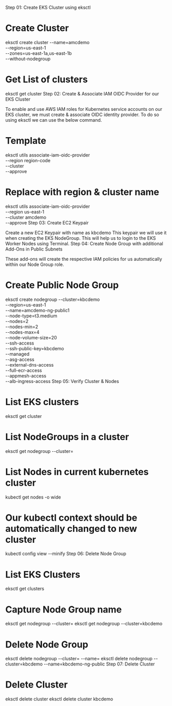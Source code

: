 Step 01: Create EKS Cluster using eksctl

# Create Cluster
eksctl create cluster --name=amcdemo \
                      --region=us-east-1 \
                      --zones=us-east-1a,us-east-1b \
                      --without-nodegroup                  
# Get List of clusters
eksctl get cluster
Step 02: Create & Associate IAM OIDC Provider for our EKS Cluster

To enable and use AWS IAM roles for Kubernetes service accounts on our EKS cluster, we must create & associate OIDC identity provider.
To do so using eksctl we can use the below command.
# Template
eksctl utils associate-iam-oidc-provider \
    --region region-code \
    --cluster <cluter-name> \
    --approve

# Replace with region & cluster name
eksctl utils associate-iam-oidc-provider \
    --region us-east-1 \
    --cluster amcdemo \
    --approve
Step 03: Create EC2 Keypair

Create a new EC2 Keypair with name as kbcdemo
This keypair we will use it when creating the EKS NodeGroup.
This will help us to login to the EKS Worker Nodes using Terminal.
Step 04: Create Node Group with additional Add-Ons in Public Subnets

These add-ons will create the respective IAM policies for us automatically within our Node Group role.

# Create Public Node Group   
eksctl create nodegroup --cluster=kbcdemo \
                       --region=us-east-1 \
                       --name=amcdemo-ng-public1 \
                       --node-type=t3.medium \
                       --nodes=2 \
                       --nodes-min=2 \
                       --nodes-max=4 \
                       --node-volume-size=20 \
                       --ssh-access \
                       --ssh-public-key=kbcdemo \
                       --managed \
                       --asg-access \
                       --external-dns-access \
                       --full-ecr-access \
                       --appmesh-access \
                       --alb-ingress-access
Step 05: Verify Cluster & Nodes

# List EKS clusters
eksctl get cluster

# List NodeGroups in a cluster
eksctl get nodegroup --cluster=<clusterName>

# List Nodes in current kubernetes cluster
kubectl get nodes -o wide

# Our kubectl context should be automatically changed to new cluster
kubectl config view --minify
Step 06: Delete Node Group

# List EKS Clusters
eksctl get clusters

# Capture Node Group name
eksctl get nodegroup --cluster=<clusterName>
eksctl get nodegroup --cluster=kbcdemo

# Delete Node Group
eksctl delete nodegroup --cluster=<clusterName> --name=<nodegroupName>
eksctl delete nodegroup --cluster=kbcdemo --name=kbcdemo-ng-public
Step 07: Delete Cluster

# Delete Cluster
eksctl delete cluster <clusterName>
eksctl delete cluster kbcdemo
